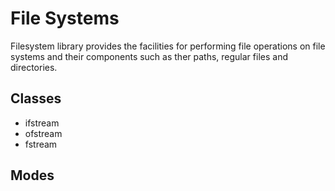 # File Systems

Filesystem library provides the facilities for performing file operations on file systems and their components such as ther paths, regular files and directories.

## Classes
- ifstream
- ofstream
- fstream


## Modes

